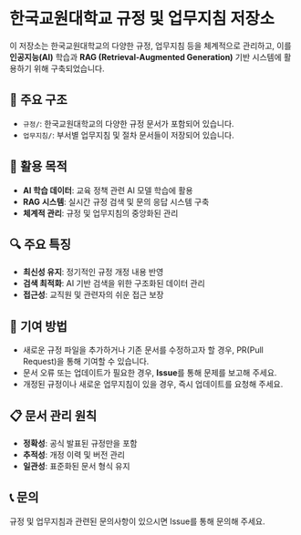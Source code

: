 # 한국교원대학교 규정 및 업무지침 저장소

이 저장소는 한국교원대학교의 다양한 규정, 업무지침 등을 체계적으로 관리하고, 이를 **인공지능(AI)** 학습과 **RAG (Retrieval-Augmented Generation)** 기반 시스템에 활용하기 위해 구축되었습니다.

## 📁 주요 구조

- `규정/`: 한국교원대학교의 다양한 규정 문서가 포함되어 있습니다.
- `업무지침/`: 부서별 업무지침 및 절차 문서들이 저장되어 있습니다.

## 🎯 활용 목적

- **AI 학습 데이터**: 교육 정책 관련 AI 모델 학습에 활용
- **RAG 시스템**: 실시간 규정 검색 및 문의 응답 시스템 구축
- **체계적 관리**: 규정 및 업무지침의 중앙화된 관리

## 🔍 주요 특징

- **최신성 유지**: 정기적인 규정 개정 내용 반영
- **검색 최적화**: AI 기반 검색을 위한 구조화된 데이터 관리
- **접근성**: 교직원 및 관련자의 쉬운 접근 보장

## 🤝 기여 방법

- 새로운 규정 파일을 추가하거나 기존 문서를 수정하고자 할 경우, PR(Pull Request)을 통해 기여할 수 있습니다.
- 문서 오류 또는 업데이트가 필요한 경우, **Issue**를 통해 문제를 보고해 주세요.
- 개정된 규정이나 새로운 업무지침이 있을 경우, 즉시 업데이트를 요청해 주세요.

## 📋 문서 관리 원칙

- **정확성**: 공식 발표된 규정만을 포함
- **추적성**: 개정 이력 및 버전 관리
- **일관성**: 표준화된 문서 형식 유지

## 📞 문의

규정 및 업무지침과 관련된 문의사항이 있으시면 Issue를 통해 문의해 주세요.
